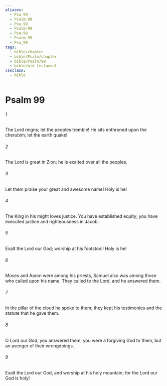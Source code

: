 ```yaml
---
aliases:
  - Psa 99
  - Psalm.99
  - Psa.99
  - Psalm-99
  - Psa-99
  - Psalm_99
  - Psa_99
tags:
  - bible/chapter
  - bible/Psalm/chapter
  - bible/Psalm/99
  - bible/old testament
cssclass:
  - bible
---
```


# Psalm 99

###### 1
The Lord reigns; let the peoples tremble! He sits enthroned upon the cherubim; let the earth quake!
###### 2
The Lord is great in Zion; he is exalted over all the peoples.
###### 3
Let them praise your great and awesome name!   Holy is he!
###### 4
The King in his might loves justice. You have established equity; you have executed justice and righteousness in Jacob.
###### 5
Exalt the Lord our God;   worship at his footstool!   Holy is he!
###### 6
Moses and Aaron were among his priests, Samuel also was among those who called upon his name. They called to the Lord, and he answered them.
###### 7
In the pillar of the cloud he spoke to them; they kept his testimonies and the statute that he gave them.
###### 8
O Lord our God, you answered them; you were a forgiving God to them, but an avenger of their wrongdoings.
###### 9
Exalt the Lord our God, and worship at his holy mountain; for the Lord our God is holy!


